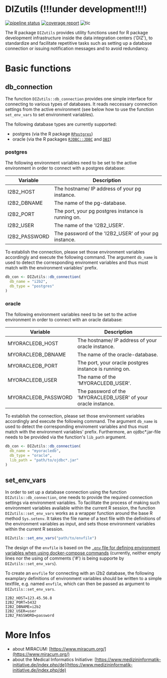 # DIZutils (!!!under development!!!)

<!-- badges: start -->
[![pipeline status](https://gitlab.miracum.org/miracum/dqa/dizutils/badges/master/pipeline.svg)](https://gitlab.miracum.org/miracum/dqa/dizutils/commits/master)
[![coverage report](https://gitlab.miracum.org/miracum/dqa/dizutils/badges/master/coverage.svg)](https://gitlab.miracum.org/miracum/dqa/dizutils/commits/master)
![tic](https://github.com/miracum/misc-dizutils/workflows/tic/badge.svg)
<!-- badges: end -->

The R package `DIZutils` provides utility functions used for R package development infrastructure inside the data integration centers ('DIZ'), to standardize and facilitate repetitive tasks such as setting up a database connection or issuing notification messages and to avoid redundancy.

# Basic functions 

## db_connection

The function `DIZutils::db_connection` provides one simple interface for connecting to various types of databases. It reads neccessary connection settings from the active environment (see below how to use the function `set_env_vars` to set environment variables). 

The following database types are currently supported: 
* postgres (via the R package [`RPostgres`](https://cran.r-project.org/web/packages/RPostgres/index.html)) 
* oracle (via the R packages [`RJDBC::JDBC`](https://cran.r-project.org/web/packages/RJDBC/) and [`DBI`](https://cran.r-project.org/web/packages/DBI/))

### postgres

The following environment variables need to be set to the active environment in order to connect with a postgres database: 

| Variable          | Description                                                               |
| ----------------- | ------------------------------------------------------------------------- |
| I2B2_HOST         | The hostname/ IP address of your pg instance.                             |
| I2B2_DBNAME       | The name of the pg-database.                                              |
| I2B2_PORT         | The port, your pg postgres instance is running on.                        |
| I2B2_USER         | The name of the 'I2B2_USER'.                                              |
| I2B2_PASSWORD     | The password of the 'I2B2_USER' of your pg instance.                      |

To establish the connection, please set those environment variables accordingly and execute the following command. The argument `db_name` is used to detect the corresponding enviroment variables and thus must match with the environment variables' prefix. 

```r
db_con <- DIZutils::db_connection(
  db_name = "i2b2",
  db_type = "postgres"
)
```

### oracle

The following environment variables need to be set to the active environment in order to connect with an oracle database:

| Variable          | Description                                                               |
| ----------------- | ------------------------------------------------------------------------- |
| MYORACLEDB_HOST         | The hostname/ IP address of your oracle instance.                   |
| MYORACLEDB_DBNAME       | The name of the oracle-database.                                    |
| MYORACLEDB_PORT         | The port, your oracle postgres instance is running on.              |
| MYORACLEDB_USER         | The name of the 'MYORACLEDB_USER'.                                  |
| MYORACLEDB_PASSWORD     | The password of the 'MYORACLEDB_USER' of your oracle instance.      |

To establish the connection, please set those environment variables accordingly and execute the following command. The argument `db_name` is used to detect the corresponding enviroment variables and thus must match with the environment variables' prefix. Furthermore, an ojdbc*.jar-file needs to be provided via the function's `lib_path` argument.

```r
db_con <- DIZutils::db_connection(
  db_name = "myoracledb",
  db_type = "oracle",
  lib_path = "path/to/ojdbc*.jar"
)
```

## set_env_vars

In order to set up a database connection using the function `DIZutils::db_connection`, one needs to provide the required connection settings via environment variables. To facilitate the process of making such environment variables available within the current R session, the function `DIZutils::set_env_vars` works as a wrapper function around the base R method `Sys.setenv`. It takes the file name of a text file with the definitions of the environment variables as input, and sets those environment variables within the current R session.

```r
DIZutils::set_env_vars("path/to/envfile")
```

The design of the `envfile` is based on the [`.env` file for defining environment variables when using docker-compose commands](https://docs.docker.com/compose/env-file/) (currently, neither empty lines nor the using of comments ('#') is being supporte by `DIZutils::set_env_vars`). 

To create an `envfile` for connecting with an i2b2 database, the following examplary definitions of environment variables should be written to a simple textfile, e.g. named `envfile`, which can then be passed as argument to `DIZutils::set_env_vars`.

```
I2B2_HOST=123.45.56.8
I2B2_PORT=5432
I2B2_DBNAME=i2b2
I2B2_USER=user
I2B2_PASSWORD=password
```


# More Infos

- about MIRACUM: [https://www.miracum.org/](https://www.miracum.org/)
- about the Medical Informatics Initiative: [https://www.medizininformatik-initiative.de/index.php/de](https://www.medizininformatik-initiative.de/index.php/de)
